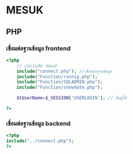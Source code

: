 # MESUK

## PHP

### เชื่อมต่อฐานข้อมูล frontend
``` php
<?php
  	// include ที่ต้องมี
	include("connect.php"); //เชื่อมต่อฐานข้อมูล
	include("Function/runnig.php");
	include("Function/SQLADMIN.php");
	include("Function/showdate.php");

  	$tUserName=$_SESSION['USERLOGIN']; // ชื่อผู้ใช้

?>
```

### เชื่อมต่อฐานข้อมูล backend
``` php
<?php
include("../connect.php");
?>
```
